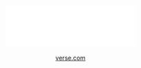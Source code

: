 <div align="center">

<img src="./src/assets/img/VERSE.png" width="300px">

[verse.com](https://leoosilvp.github.io/VERSE/)
</div>
